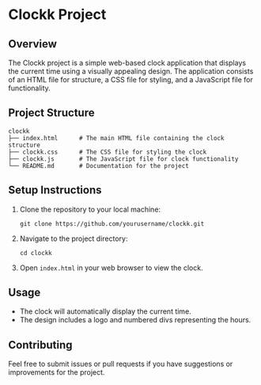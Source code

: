 # Clockk Project

## Overview
The Clockk project is a simple web-based clock application that displays the current time using a visually appealing design. The application consists of an HTML file for structure, a CSS file for styling, and a JavaScript file for functionality.

## Project Structure
```
clockk
├── index.html      # The main HTML file containing the clock structure
├── clockk.css      # The CSS file for styling the clock
├── clockk.js       # The JavaScript file for clock functionality
└── README.md       # Documentation for the project
```

## Setup Instructions
1. Clone the repository to your local machine:
   ```
   git clone https://github.com/yourusername/clockk.git
   ```
2. Navigate to the project directory:
   ```
   cd clockk
   ```
3. Open `index.html` in your web browser to view the clock.

## Usage
- The clock will automatically display the current time.
- The design includes a logo and numbered divs representing the hours.

## Contributing
Feel free to submit issues or pull requests if you have suggestions or improvements for the project.